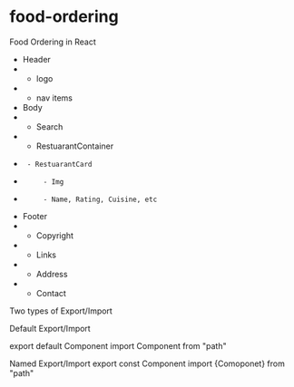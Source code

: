 # food-ordering
Food Ordering in React

 * Header
 *  - logo
 *  - nav items
 * Body
 *  - Search
 *  - RestuarantContainer
 *      - RestuarantCard
 *          - Img
 *          - Name, Rating, Cuisine, etc
 * Footer
 *  - Copyright
 *  - Links
 *  - Address
 *  - Contact

Two types of Export/Import

 Default Export/Import

 export default Component
 import Component from "path"

 Named Export/Import
 export const Component
 import {Comoponet} from "path"